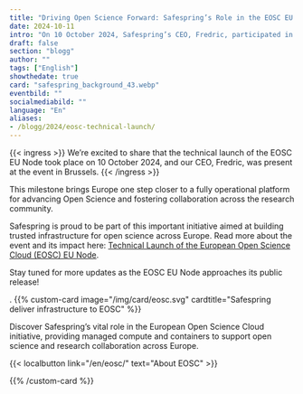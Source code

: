 ```yaml
---
title: "Driving Open Science Forward: Safespring’s Role in the EOSC EU Node Launch"
date: 2024-10-11
intro: "On 10 October 2024, Safespring’s CEO, Fredric, participated in the EOSC EU Node technical launch in Brussels, where Europe took a major step towards enhancing Open Science and research collaboration."
draft: false
section: "blogg"
author: ""
tags: ["English"]
showthedate: true
card: "safespring_background_43.webp"
eventbild: ""
socialmediabild: ""
language: "En"
aliases:
- /blogg/2024/eosc-technical-launch/
---
```


{{< ingress >}}
We’re excited to share that the technical launch of the EOSC EU Node took place on 10 October 2024, and our CEO, Fredric, was present at the event in Brussels. 
{{< /ingress >}}

This milestone brings Europe one step closer to a fully operational platform for advancing Open Science and fostering collaboration across the research community.

Safespring is proud to be part of this important initiative aimed at building trusted infrastructure for open science across Europe. Read more about the event and its impact here: [Technical Launch of the European Open Science Cloud (EOSC) EU Node](https://open-science-cloud.ec.europa.eu/news/technical-launch-european-open-science-cloud-eosc-eu-node-sets-stage-successful-deployment).

Stay tuned for more updates as the EOSC EU Node approaches its public release!

.
{{% custom-card image="/img/card/eosc.svg" cardtitle="Safespring deliver infrastructure to EOSC" %}}

Discover Safespring’s vital role in the European Open Science Cloud initiative, providing managed compute and containers to support open science and research collaboration across Europe.

{{< localbutton link="/en/eosc/" text="About EOSC" >}}

{{% /custom-card %}}